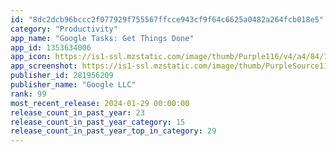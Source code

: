 ```yaml
---
id: "8dc2dcb96bccc2f077929f755567ffcce943cf9f64c6625a0482a264fcb018e5"
category: "Productivity"
app_name: "Google Tasks: Get Things Done"
app_id: 1353634006
app_icon: https://is1-ssl.mzstatic.com/image/thumb/Purple116/v4/a4/84/17/a4841769-2c64-ad2f-0853-c54ca0bdfbe2/logo_tasks_color-0-1x_U007emarketing-0-6-0-85-220.png/1024x1024bb.png
app_screenshot: https://is1-ssl.mzstatic.com/image/thumb/PurpleSource116/v4/c6/df/92/c6df92ac-ecac-5d91-92f9-c9ab358e264f/fb0edc76-2204-4e78-9cb2-f72a67234f5d_0_APP_IPHONE_65_0.png/1242x2688bb.png
publisher_id: 281956209
publisher_name: "Google LLC"
rank: 99
most_recent_release: 2024-01-29 00:00:00
release_count_in_past_year: 23
release_count_in_past_year_category: 15
release_count_in_past_year_top_in_category: 29
---
```


